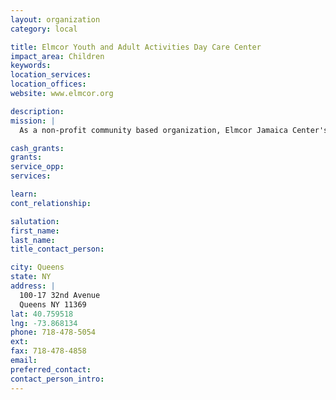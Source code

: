 ```yaml
---
layout: organization
category: local

title: Elmcor Youth and Adult Activities Day Care Center
impact_area: Children
keywords: 
location_services: 
location_offices: 
website: www.elmcor.org

description: 
mission: |
  As a non-profit community based organization, Elmcor Jamaica Center's goal is to promote employment through training and counseling all participants.

cash_grants: 
grants: 
service_opp: 
services: 

learn: 
cont_relationship: 

salutation: 
first_name: 
last_name: 
title_contact_person: 

city: Queens
state: NY
address: |
  100-17 32nd Avenue  
  Queens NY 11369
lat: 40.759518
lng: -73.868134
phone: 718-478-5054
ext: 
fax: 718-478-4858
email: 
preferred_contact: 
contact_person_intro: 
---
```


